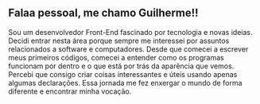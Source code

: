 Falaa pessoal, me chamo Guilherme!!
---

Sou um desenvolvedor Front-End fascinado por tecnologia e novas ideias. Decidi entrar nesta área porque sempre me interessei por assuntos relacionados a software e computadores. Desde que comecei a escrever meus primeiros códigos, comecei a entender como os programas funcionam por dentro e o que está por trás da aparência que vemos. Percebi que consigo criar coisas interessantes e úteis usando apenas algumas declarações. Essa jornada me fez enxergar o mundo de forma diferente e encontrar minha vocação.





